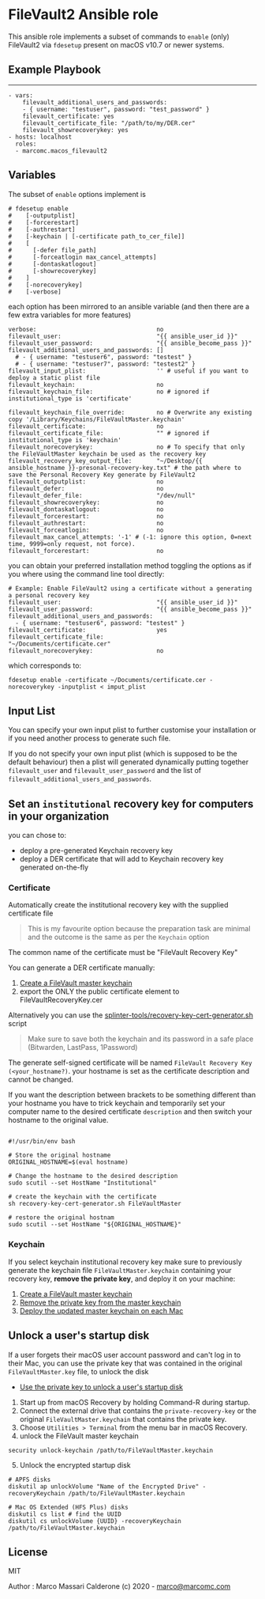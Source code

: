 # FileVault2 Ansible role

This ansible role implements a subset of commands to `enable` (only) FileVault2 via `fdesetup` present on macOS v10.7 or newer systems.

## Example Playbook
----------------
    - vars:
        filevault_additional_users_and_passwords:
        - { username: "testuser", password: "test_password" }
        filevault_certificate: yes
        filevault_certificate_file: "/path/to/my/DER.cer"
        filevault_showrecoverykey: yes
    - hosts: localhost
      roles:
      - marcomc.macos_filevault2

## Variables
The subset of `enable` options implement is
```
# fdesetup enable
#    [-outputplist]
#    [-forcerestart]
#    [-authrestart]
#    [-keychain | [-certificate path_to_cer_file]]
#    [
#      [-defer file_path]
#      [-forceatlogin max_cancel_attempts]
#      [-dontaskatlogout]
#      [-showrecoverykey]
#    ]
#    [-norecoverykey]
#    [-verbose]
```
each option has been mirrored to an ansible variable (and then there are a few extra variables for more features)
```
verbose:                                  no
filevault_user:                           "{{ ansible_user_id }}"
filevault_user_password:                  "{{ ansible_become_pass }}"
filevault_additional_users_and_passwords: []
  # - { username: "testuser6", password: "testest" }
  # - { username: "testuser7", password: "testest2" }
filevault_input_plist:                    '' # useful if you want to deploy a static plist file
filevault_keychain:                       no
filevault_keychain_file:                  no # ignored if institutional_type is 'certificate'

filevault_keychain_file_override:         no # Overwrite any existing copy '/Library/Keychains/FileVaultMaster.keychain'
filevault_certificate:                    no
filevault_certificate_file:               "" # ignored if institutional_type is 'keychain'
filevault_norecoverykey:                  no # To specify that only the FileVaultMaster keychain be used as the recovery key
filevault_recovery_key_output_file:       "~/Desktop/{{ ansible_hostname }}-presonal-recovery-key.txt" # the path where to save the Personal Recovery Key generate by FileVault2
filevault_outputplist:                    no
filevault_defer:                          no
filevault_defer_file:                     "/dev/null"
filevault_showrecoverykey:                no
filevault_dontaskatlogout:                no
filevault_forcerestart:                   no
filevault_authrestart:                    no
filevault_forceatlogin:                   no
filevault_max_cancel_attempts: '-1' # (-1: ignore this option, 0=next time, 9999=only request, not force).
filevault_forcerestart:                   no
```
you can obtain your preferred installation method toggling the options as if you where using the command line tool directly:

```
# Example: Enable FileVault2 using a certificate without a generating a personal recovery key
filevault_user:                           "{{ ansible_user_id }}"
filevault_user_password:                  "{{ ansible_become_pass }}"
filevault_additional_users_and_passwords:
  - { username: "testuser6", password: "testest" }
filevault_certificate:                    yes
filevault_certificate_file:               "~/Documents/certificate.cer"
filevault_norecoverykey:                  no
```
which corresponds to:
```
fdesetup enable -certificate ~/Documents/certificate.cer -norecoverykey -inputplist < imput_plist
```

## Input List
You can specify your own input plist to further customise your installation or if you need another process to generate such file.

If you do not specify your own input plist (which is supposed to be the default behaviour) then a plist will generated dynamically putting together `filevault_user` and `filevault_user_password` and the list of `filevault_additional_users_and_passwords`.

## Set an `institutional` recovery key for computers in your organization
you can chose to:
* deploy a pre-generated Keychain recovery key
* deploy a DER certificate that will add to Keychain recovery key generated on-the-fly

### Certificate
Automatically create the institutional recovery key with the supplied certificate file
> This is my favourite option because the preparation task are minimal and the outcome is the same as per the `Keychain` option

The common name of the certificate must be "FileVault Recovery Key"

You can generate a DER certificate manually:
  1. [Create a FileVault master keychain](https://support.apple.com/en-us/HT202385#create)
  2. export the ONLY the public certificate element to FileVaultRecoveryKey.cer

Alternatively you can use the [splinter-tools/recovery-key-cert-generator.sh](https://github.com/marcomc/splinter-tools/blob/master/recovery_key_cert_generator.sh) script
> Make sure to save both the keychain and its password in a safe place (Bitwarden, LastPass, 1Password)

The generate self-signed certificate will be named `FileVault Recovery Key (<your_hostname?)`.
your hostname is set as the certificate description and cannot be changed.

If you want the description between brackets to be something different than your hostname you have to trick keychain and temporarily set your computer name to the desired certificate `description` and then switch your hostname to the original value.

```

#!/usr/bin/env bash

# Store the original hostname
ORIGINAL_HOSTNAME=$(eval hostname)

# Change the hostname to the desired description
sudo scutil --set HostName "Institutional"

# create the keychain with the certificate
sh recovery-key-cert-generator.sh FileVaultMaster

# restore the original hostnam
sudo scutil --set HostName "${ORIGINAL_HOSTNAME}"

```

### Keychain
If you select keychain institutional recovery key make sure to previously generate the keychain file `FileVaultMaster.keychain` containing your recovery key, __remove the private key__, and deploy it on your machine:

1. [Create a FileVault master keychain](https://support.apple.com/en-us/HT202385#create)
2. [Remove the private key from the master keychain](https://support.apple.com/en-us/HT202385#update)
3. [Deploy the updated master keychain on each Mac](https://support.apple.com/en-us/HT202385#deploy)


## Unlock a user's startup disk
If a user forgets their macOS user account password and can't log in to their Mac, you can use the private key that was contained in the original `FileVaultMaster.key` file, to unlock the disk

* [Use the private key to unlock a user's startup disk](https://support.apple.com/en-us/HT202385#unlock)
1. Start up from macOS Recovery by holding Command-R during startup.
2. Connect the external drive that contains the `private-recovery-key` or the original `FileVaultMaster.keychain` that contains the private key.
3. Choose `Utilities > Terminal` from the menu bar in macOS Recovery.
4. unlock the FileVault master keychain
  ```
  security unlock-keychain /path/to/FileVaultMaster.keychain
  ```
5. Unlock the encrypted startup disk
  ```
  # APFS disks
  diskutil ap unlockVolume "Name of the Encrypted Drive" -recoveryKeychain /path/to/FileVaultMaster.keychain

  # Mac OS Extended (HFS Plus) disks
  diskutil cs list # find the UUID
  diskutil cs unlockVolume {UUID} -recoveryKeychain /path/to/FileVaultMaster.keychain
  ```

License
-------

MIT

Author : Marco Massari Calderone (c) 2020 - marco@marcomc.com
